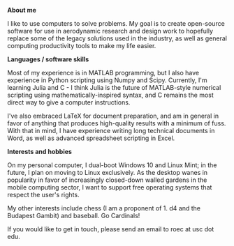 **About me**

I like to use computers to solve problems. My goal is to create open-source software for use in aerodynamic research and design work to hopefully replace some of the legacy solutions used in the industry, as well as general computing productivity tools to make my life easier. 

**Languages / software skills**

Most of my experience is in MATLAB programming, but I also have experience in Python scripting using Numpy and Scipy. Currently, I'm learning Julia and C - I think Julia is the future of MATLAB-style numerical scripting using mathematically-inspired syntax, and C remains the most direct way to give a computer instructions. 

I've also embraced LaTeX for document preparation, and am in general in favor of anything that produces high-quality results with a minimum of fuss. With that in mind, I have experience writing long technical documents in Word, as well as advanced spreadsheet scripting in Excel. 

**Interests and hobbies**

On my personal computer, I dual-boot Windows 10 and Linux Mint; in the future, I plan on moving to Linux exclusively. As the desktop wanes in popularity in favor of increasingly closed-down walled gardens in the mobile computing sector, I want to support free operating systems that respect the user's rights.

My other interests include chess (I am a proponent of 1. d4 and the Budapest Gambit) and baseball. Go Cardinals!

If you would like to get in touch, please send an email to roec at usc dot edu. 

<!---
cameronroe7/cameronroe7 is a ✨ special ✨ repository because its `README.md` (this file) appears on your GitHub profile.
You can click the Preview link to take a look at your changes.
--->
